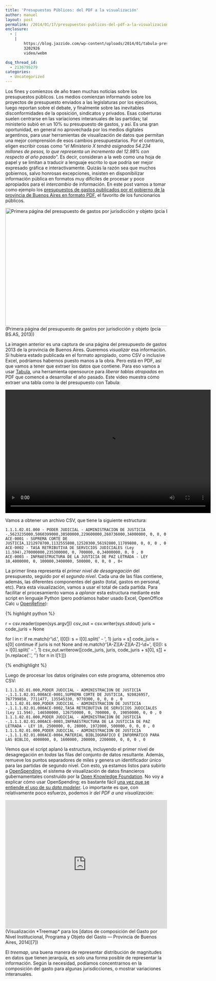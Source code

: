 ```yaml
---
title: 'Presupuestos Públicos: del PDF a la visualización'
author: manuel
layout: post
permalink: /2014/01/17/presupuestos-publicos-del-pdf-a-la-visualizacion/
enclosure:
  - |
    |
        https://blog.jazzido.com/wp-content/uploads/2014/01/tabula-presupuesto2.webm
        3202926
        video/webm

dsq_thread_id:
  - 2136795279
categories:
  - Uncategorized
---
```

Los fines y comienzos de año traen muchas noticias sobre los presupuestos públicos. Los medios comienzan informando sobre los proyectos de presupuesto enviados a las legislaturas por los ejecutivos, luego reportan sobre el debate, y finalmente sobre las inevitables disconformidades de la oposición, sindicatos y privados. Esas coberturas suelen centrarse en las variaciones interanuales de las partidas; tal ministerio subió en un 10% su presupuesto de gastos, y así. Es una gran oportunidad, en general no aprovechada por los medios digitales argentinos, para usar herramientas de visualización de datos que permitan una mejor comprensión de esos cambios presupuestarios. Por el contrario, eligen escribir cosas como &#8220;*el Ministerio X tendrá asignados 54.234 millones de pesos, lo que representa un incremento del 12.98% con respecto al año pasado*&#8220;. Es decir, consideran a la web como una hoja de papel y se limitan a traducir a lenguaje escrito lo que podría ser mejor expresado gráfica e interactivamente. Quizás la razón sea que muchos gobiernos, salvo honrosas excepciones, insisten en disponibilizar información pública en formatos muy difíciles de procesar y poco apropiados para el *intercambio* de información. En este post vamos a tomar como ejemplo los [presupuestos de gastos publicados por el gobierno de la provincia de Buenos Aires en formato PDF][1], el favorito de los funcionarios públicos.

<img class=" wp-image-722  " alt="Primera página del presupuesto de gastos por jurisdicción y objeto (pcia BS.AS, 2013) " src="https://blog.jazzido.com/wp-content/uploads/2014/01/Screen-Shot-2014-01-17-at-7.20.31-PM.png" width="600" height="368" />
(Primera página del presupuesto de gastos por jurisdicción y objeto (pcia BS.AS, 2013))

La imagen anterior es una captura de una página del presupuesto de gastos 2013 de la provincia de Buenos Aires. Queremos *visualizar* esa información. Si hubiera estado publicada en el formato apropiado, como CSV o inclusive Excel, podríamos habernos puesto manos a la obra. Pero está en PDF, así que vamos a tener que extraer los datos que contiene. Para eso vamos a usar [Tabula][2], una herramienta opensource para *liberar* *tablas* *atrapadas* en PDF que comencé a desarrollar el año pasado. Este video muestra cómo extraer una tabla como la del presupuesto con Tabula:


<video class="wp-video-shortcode" id="video-719-1" width="640" height="384" preload="metadata" controls="controls"><source type="video/webm" src="https://blog.jazzido.com/wp-content/uploads/2014/01/tabula-presupuesto2.webm?_=1" />
  <a href="https://blog.jazzido.com/wp-content/uploads/2014/01/tabula-presupuesto2.webm">https://blog.jazzido.com/wp-content/uploads/2014/01/tabula-presupuesto2.webm</a></video>


Vamos a obtener un archivo CSV, que tiene la siguiente estructura:

```
1.1.1.02.01.000 - PODER JUDICIAL - ADMINISTRACION DE JUSTICIA -,5623235000,5060399000,38500000,229600000,260736000,34000000, 0, 0, 0
ACE-0001 - SUPREMA CORTE DE JUSTICIA,1212978700,1132555800,12520300,56192800,11709800, 0, 0, 0 , 0
ACE-0002 - TASA RETRIBUTIVA DE SERVICIOS JUDICIALES (Ley 11.594),270000000,235300000, 0, 700000, 0,34000000, 0, 0 , 0
ACE-0003 - INFRAESTRUCTURA DE LA JUSTICIA DE PAZ LETRADA - LEY 10,4000000, 0, 100000,3400000, 500000, 0, 0, 0 , 0<
```

La primer línea representa el *primer nivel de desagregación* del presupuesto, seguido por el *segundo nivel*. Cada una de las filas contiene, además, las diferentes componentes del gasto (total, gastos en personal, etc). Para esta visualización, vamos a usar el total de cada partida. Para facilitar el procesamiento vamos a *aplanar* esta estructura mediante este script en lenguaje Python (pero podríamos haber usado Excel, OpenOffice Calc u [OpenRefine][3]):

{% highlight python %}

r = csv.reader(open(sys.argv[1]))
csv_out = csv.writer(sys.stdout)
juris = code_juris = None

for l in r:
    if re.match(r'\d\.', l[0]):
        s = l[0].split(' - ', 1)
        juris = s[1]
        code_juris = s[0]
        continue
    if juris is not None and re.match(r'[A-Z][A-Z][A-Z]-\d+', l[0]):
        s = l[0].split(' - ', 1)
        csv_out.writerow([code_juris, juris,
        code_juris + s[0], s[1]] + [n.replace('.', '') for n in l[1:]])

{% endhighlight %}

Luego de procesar los datos originales con este programa, obtenemos otro CSV:

```
1.1.1.02.01.000,PODER JUDICIAL - ADMINISTRACION DE JUSTICIA -,1.1.1.02.01.000ACE-0001,SUPREMA CORTE DE JUSTICIA, 920826957, 767799850, 7711477, 135545330, 9770300, 0, 0, 0 , 0
1.1.1.02.01.000,PODER JUDICIAL - ADMINISTRACION DE JUSTICIA -,1.1.1.02.01.000ACE-0002,TASA RETRIBUTIVA DE SERVICIOS JUDICIALES (Ley 11.594), 146500000, 126750000, 0, 700000, 0, 19050000, 0, 0 , 0
1.1.1.02.01.000,PODER JUDICIAL - ADMINISTRACION DE JUSTICIA -,1.1.1.02.01.000ACE-0003,INFRAESTRUCTURA DE LA JUSTICIA DE PAZ LETRADA - LEY 10, 2500000, 0, 28000, 1972000, 500000, 0, 0, 0 , 0
1.1.1.02.01.000,PODER JUDICIAL - ADMINISTRACION DE JUSTICIA -,1.1.1.02.01.000ACE-0004,MATERIAL BIBLIOGRÁFICO E INFORMÁTICO PARA LAS BIBLIO, 4000000, 0, 1600000, 200000, 2200000, 0, 0, 0 , 0
```

Vemos que el script aplanó la estructura, incluyendo el primer nivel de desagregación en *todas* las filas del conjunto de datos resultante. Además, remueve los puntos separadores de miles y genera un identificador único para las partidas de segundo nivel. Con esto, ya estamos listos para subirlo a [OpenSpending][4], el sistema de visualización de datos financieros gubernamentales construído por la [Open Knowledge Foundation][5]. No voy a explicar cómo usar OpenSpending; es bastante fácil [una vez que se entiende el uso de su *data modeler*][6]. Lo importante es que, con relativamente poco esfuerzo, podemos ir *del PDF a una visualización:*

<iframe width="100%" height="400" src="https://openspending.org/presupuesto_2014_pba/embed?widget=treemap&state=%7B%22drilldowns%22%3A%5B%22nivel-institucional%22%2C%22programa%22%5D%2C%22year%22%3A2014%2C%22cuts%22%3A%7B%7D%7D&width=700&height=400" frameborder="0"></iframe> (Visualización *Treemap* para los [datos de composición del Gasto por Nivel Institucional, Programa y Objeto del Gasto — Provincia de Buenos Aires, 2014][7])

El *treemap*, una buena manera de representar distribución de magnitudes en datos que tienen jerarquía, es solo una forma posible de representar la información. Según la necesidad, podíamos concentrarnos en la composición del gasto para algunas jurisdicciones, o mostrar variaciones interanuales.

 [1]: http://www.ec.gba.gov.ar/areas/Hacienda/Presupuesto/Presupuestos/2014/php/PlanillasConsolidadas2014.php
 [2]: http://tabula.nerdpower.org
 [3]: http://openrefine.org/
 [4]: http://openspending.org
 [5]: http://okfn.org
 [6]: http://community.openspending.org/help/guide/en/modelling-data/
 [7]: https://openspending.org/presupuesto_2014_pba/meta
